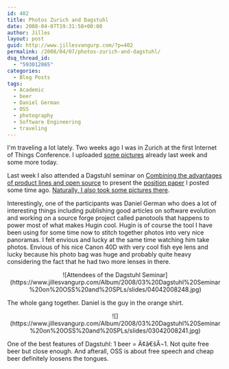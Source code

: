 ```yaml
---
id: 402
title: Photos Zurich and Dagstuhl
date: 2008-04-07T19:31:58+00:00
author: Jilles
layout: post
guid: http://www.jillesvangurp.com/?p=402
permalink: /2008/04/07/photos-zurich-and-dagstuhl/
dsq_thread_id:
  - "593012865"
categories:
  - Blog Posts
tags:
  - Academic
  - beer
  - Daniel German
  - OSS
  - photography
  - Software Engineering
  - traveling
---
```

I'm traveling a lot lately. Two weeks ago I was in Zurich at the first Internet of Things Conference. I uploaded <a href="http://photos.jillesvangurp.com/Album/2008/03%20Dagstuhl%20Seminar%20on%20OSS%20and%20SPLs/index.html">some pictures</a> already last week and some more today.

Last week I also attended a Dagstuhl seminar on <a href="http://www.dagstuhl.de/en/program/calendar/semhp/?semnr=08142">Combining the advantages of product lines and open source</a> to present the <a href="http://www.jillesvangurp.com/2008/03/16/from-spls-to-open-compositional-platforms/">position paper</a> I posted some time ago. <a href="http://photos.jillesvangurp.com/Album/2008/03%20Dagstuhl%20Seminar%20on%20OSS%20and%20SPLs/index.html">Naturally, I also took some pictures there</a>.

Interestingly, one of the participants was Daniel German who does a lot of interesting things including publishing good articles on software evolution and working on a source forge project called panotools that happens to power most of what makes Hugin cool. Hugin is of course the tool I have been using for some time now to stitch together photos into very nice panoramas. I felt envious and lucky at the same time watching him take photos. Envious of his nice Canon 40D with very cool fish eye lens and lucky because his photo bag was huge and probably quite heavy considering the fact that he had two more lenses in there.
<p style="text-align: center;">![Attendees of the Dagstuhl Seminar](https://www.jillesvangurp.com/Album/2008/03%20Dagstuhl%20Seminar%20on%20OSS%20and%20SPLs/slides/04042008248.jpg)</p>
The whole gang together. Daniel is the guy in the orange shirt.
<p style="text-align: center;">![](https://www.jillesvangurp.com/Album/2008/03%20Dagstuhl%20Seminar%20on%20OSS%20and%20SPLs/slides/03042008241.jpg)</p>
One of the best features of Dagstuhl: 1 beer = Ã¢â€šÂ¬1. Not quite free beer but close enough. And afterall, OSS is about free speech and cheap beer definitely loosens the tongues.